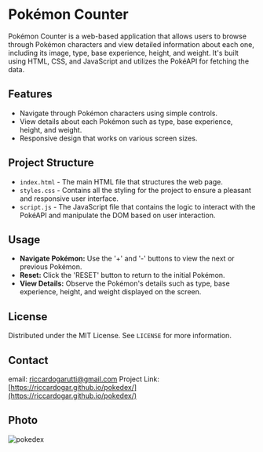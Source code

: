 # Pokémon Counter

Pokémon Counter is a web-based application that allows users to browse through Pokémon characters and view detailed information about each one, including its image, type, base experience, height, and weight. It's built using HTML, CSS, and JavaScript and utilizes the PokéAPI for fetching the data.

## Features
- Navigate through Pokémon characters using simple controls.
- View details about each Pokémon such as type, base experience, height, and weight.
- Responsive design that works on various screen sizes.

## Project Structure
- `index.html` - The main HTML file that structures the web page.
- `styles.css` - Contains all the styling for the project to ensure a pleasant and responsive user interface.
- `script.js` - The JavaScript file that contains the logic to interact with the PokéAPI and manipulate the DOM based on user interaction.


## Usage
- **Navigate Pokémon:** Use the '+' and '-' buttons to view the next or previous Pokémon.
- **Reset:** Click the 'RESET' button to return to the initial Pokémon.
- **View Details:** Observe the Pokémon's details such as type, base experience, height, and weight displayed on the screen.


## License
Distributed under the MIT License. See `LICENSE` for more information.

## Contact
email: riccardogarutti@gmail.com
Project Link: [https://riccardogar.github.io/pokedex/](https://riccardogar.github.io/pokedex/)

## Photo

![pokedex](https://github.com/riccardogar/pokedex/assets/136090142/02664bab-bf29-41b2-9ab4-a31073fefec6)



